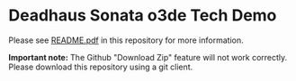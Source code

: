 # Deadhaus Sonata o3de Tech Demo

Please see [README.pdf](https://github.com/apocalypse-studios/o3de-dhs-tech-demo/blob/master/README.pdf) in this repository for more information.

**Important note:** The Github "Download Zip" feature will not work correctly. Please download this repository using a git client.

